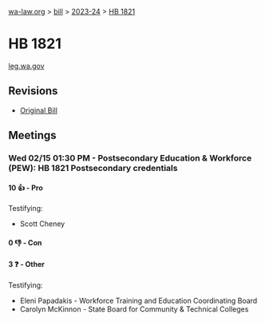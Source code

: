 [wa-law.org](/) > [bill](/bill/) > [2023-24](/bill/2023-24/) > [HB 1821](/bill/2023-24/hb/1821/)

# HB 1821
[leg.wa.gov](https://app.leg.wa.gov/billsummary?BillNumber=1821&Year=2023&Initiative=false)

## Revisions
* [Original Bill](1/)

## Meetings
### Wed 02/15 01:30 PM - Postsecondary Education & Workforce (PEW): HB 1821 Postsecondary credentials
#### 10 👍 - Pro
Testifying:
* Scott Cheney

#### 0 👎 - Con

#### 3 ❓ - Other
Testifying:
* Eleni Papadakis - Workforce Training and Education Coordinating Board
* Carolyn McKinnon - State Board for Community & Technical Colleges
